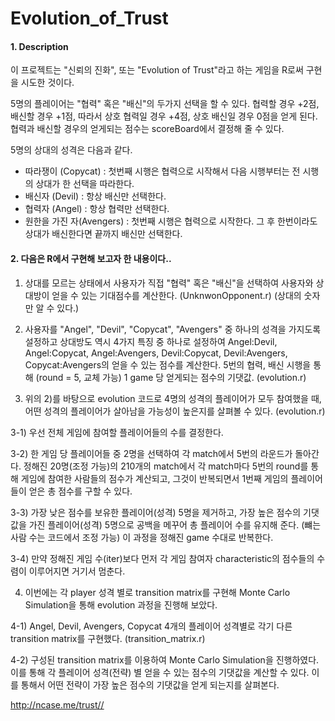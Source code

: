 # Evolution_of_Trust

#### 1. Description
이 프로젝트는 "신뢰의 진화", 또는 "Evolution of Trust"라고 하는 게임을 R로써 구현을 시도한 것이다. 

5명의 플레이어는 "협력" 혹은 "배신"의 두가지 선택을 할 수 있다. 협력할 경우 +2점, 배신할 경우 +1점, 따라서 상호 협력일 경우 +4점, 상호 배신일 경우 0점을 얻게 된다. 협력과 배신할 경우의 얻게되는 점수는 scoreBoard에서 결정해 줄 수 있다.

5명의 상대의 성격은 다음과 같다.
- 따라쟁이 (Copycat) : 첫번째 시행은 협력으로 시작해서 다음 시행부터는 전 시행의 상대가 한 선택을 따라한다.
- 배신자 (Devil) : 항상 배신만 선택한다. 
- 협력자 (Angel) : 항상 협력만 선택한다.
- 원한을 가진 자(Avengers) : 첫번째 시행은 협력으로 시작한다. 그 후 한번이라도 상대가 배신한다면 끝까지 배신만 선택한다. 

#### 2. 다음은 R에서 구현해 보고자 한 내용이다.. 

1. 상대를 모르는 상태에서 사용자가 직접 "협력" 혹은 "배신"을 선택하여 사용자와 상대방이 얻을 수 있는 기대점수를 계산한다. (UnknwonOpponent.r)
(상대의 숫자만 알 수 있다.) 

2. 사용자를 "Angel", "Devil", "Copycat", "Avengers" 중 하나의 성격을 가지도록 설정하고 상대방도 역시 4가지 특징 중 하나로 설정하여 Angel:Devil, Angel:Copycat, Angel:Avengers, Devil:Copycat, Devil:Avengers, Copycat:Avengers의 얻을 수 있는 점수를 계산한다. 5번의 협력, 배신 시행을 통해 (round = 5, 교체 가능) 1 game 당 얻게되는 점수의 기댓값. (evolution.r)

3. 위의 2)를 바탕으로 evolution 코드로 4명의 성격의 플레이어가 모두 참여했을 때, 어떤 성격의 플레이어가 살아남을 가능성이 높은지를 살펴볼 수 있다. (evolution.r)

3-1) 우선 전체 게임에 참여할 플레이어들의 수를 결정한다. 

3-2) 한 게임 당 플레이어들 중 2명을 선택하여 각 match에서 5번의 라운드가 돌아간다. 정해진 20명(조정 가능)의 210개의 match에서 각 match마다 5번의 round를 통해 게임에 참여한 사람들의 점수가 계산되고, 그것이 반복되면서 1번째 게임의 플레이어들이 얻은 총 점수를 구할 수 있다. 

3-3) 가장 낮은 점수를 보유한 플레이어(성격) 5명을 제거하고, 가장 높은 점수의 기댓값을 가진 플레이어(성격) 5명으로 공백을 메꾸어 총 플레이어 수를 유지해 준다. (뺴는 사람 수는 코드에서 조정 가능) 이 과정을 정해진 game 수대로 반복한다. 

3-4) 만약 정해진 게임 수(iter)보다 먼저 각 게임 참여자 characteristic의 점수들의 수렴이 이루어지면 거기서 멈춘다. 

4. 이번에는 각 player 성격 별로 transition matrix를 구현해 Monte Carlo Simulation을 통해 evolution 과정을 진행해 보았다. 

4-1) Angel, Devil, Avengers, Copycat 4개의 플레이어 성격별로 각기 다른 transition matrix를 구현했다. (transition_matrix.r)

4-2) 구성된 transition matrix를 이용하여 Monte Carlo Simulation을 진행하였다. 이를 통해 각 플레이어 성격(전략) 별 얻을 수 있는 점수의 기댓값을 계산할 수 있다. 이를 통해서 어떤 전략이 가장 높은 점수의 기댓값을 얻게 되는지를 살펴본다. 


http://ncase.me/trust//

